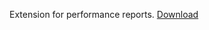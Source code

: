 Extension for performance reports.
[Download]("https://chrome.google.com/webstore/detail/lighthouse/blipmdconlkpinefehnmjammfjpmpbjk?hl=es") 
